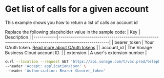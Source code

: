 # Get list of calls for a given account 

This example shows you how to return a list of calls an account id

Replace the following placeholder value in the sample code:
| Key        | Description                                                                                            |
|------------|--------------------------------------------------------------------------------------------------------|
| bearer_token | Your OAuth token. [Read more about OAuth tokens](https://developer.nexmo.com/vonage-business-cloud/vbc-apis/getting-started/authentication) |
| account_id | The Vonage Business Cloud account ID. |
| extension | A user's extension number | 

``` bash
curl --location --request GET 'https://api.vonage.com/t/vbc.prod/telephony/v3/cc/accounts/$account_id/calls?extension=$extension' \
--header 'Accept: application/json' \
--header 'Authorization: Bearer $bearer_token'
```
